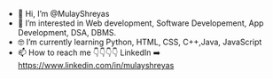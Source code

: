 - 👋 Hi, I’m @MulayShreyas
- 👀 I’m interested in Web development, Software Developement, App Development, DSA, DBMS.
- 🤓 I’m currently learning Python, HTML, CSS, C++,Java, JavaScript
- 📫 How to reach me 👇👇👇👇
 LinkedIn ➡️ https://www.linkedin.com/in/mulayshreyas
      
    

<!---
MulayShreyas/MulayShreyas is a ✨ special ✨ repository because its `README.md` (this file) appears on your GitHub profile.
You can click the Preview link to take a look at your changes.
--->
